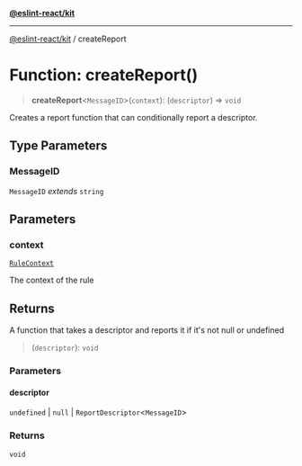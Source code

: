 [**@eslint-react/kit**](../README.md)

***

[@eslint-react/kit](../README.md) / createReport

# Function: createReport()

> **createReport**\<`MessageID`\>(`context`): (`descriptor`) => `void`

Creates a report function that can conditionally report a descriptor.

## Type Parameters

### MessageID

`MessageID` *extends* `string`

## Parameters

### context

[`RuleContext`](../type-aliases/RuleContext.md)

The context of the rule

## Returns

A function that takes a descriptor and reports it if it's not null or undefined

> (`descriptor`): `void`

### Parameters

#### descriptor

`undefined` | `null` | `ReportDescriptor`\<`MessageID`\>

### Returns

`void`
